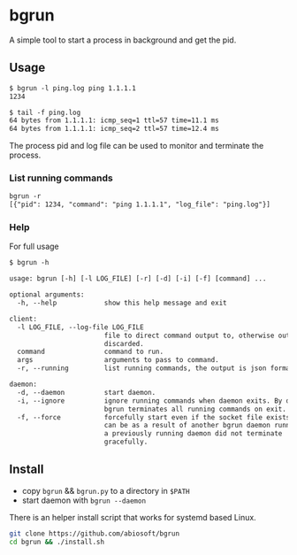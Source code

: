 # bgrun

A simple tool to start a process in background and get the pid.

## Usage

```txt
$ bgrun -l ping.log ping 1.1.1.1
1234

$ tail -f ping.log
64 bytes from 1.1.1.1: icmp_seq=1 ttl=57 time=11.1 ms
64 bytes from 1.1.1.1: icmp_seq=2 ttl=57 time=12.4 ms
```

The process pid and log file can be used to monitor and terminate the process.

### List running commands

```txt
bgrun -r
[{"pid": 1234, "command": "ping 1.1.1.1", "log_file": "ping.log"}]
```

### Help

For full usage

```txt
$ bgrun -h

usage: bgrun [-h] [-l LOG_FILE] [-r] [-d] [-i] [-f] [command] ...

optional arguments:
  -h, --help            show this help message and exit

client:
  -l LOG_FILE, --log-file LOG_FILE
                        file to direct command output to, otherwise output is
                        discarded.
  command               command to run.
  args                  arguments to pass to command.
  -r, --running         list running commands, the output is json format.

daemon:
  -d, --daemon          start daemon.
  -i, --ignore          ignore running commands when daemon exits. By default,
                        bgrun terminates all running commands on exit.
  -f, --force           forcefully start even if the socket file exists. This
                        can be as a result of another bgrun daemon running, or
                        a previously running daemon did not terminate
                        gracefully.

```

## Install

* copy `bgrun` && `bgrun.py` to a directory in `$PATH`
* start daemon with `bgrun --daemon`

There is an helper install script that works for systemd based Linux.

```sh
git clone https://github.com/abiosoft/bgrun
cd bgrun && ./install.sh
```
